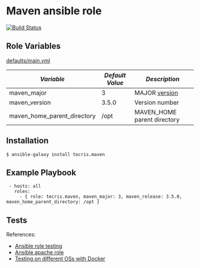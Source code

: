 # Maven ansible role


[![Build Status](https://travis-ci.org/tecris/ansible-maven.svg?branch=master)](https://travis-ci.org/tecris/ansible-maven)


Role Variables
--------------

[defaults/main.yml](defaults/main.yml)

|*Variable*  | *Default Value* |*Description* |
| --- | --- | --- |
| maven_major | 3 | MAJOR [version](http://semver.org/) |
| maven_version | 3.5.0 | Version number|
| maven_home_parent_directory | /opt | MAVEN_HOME parent directory|

Installation
------------

 `$ ansible-galaxy install tecris.maven`

Example Playbook
----------------
```
 - hosts: all
   roles:
     - { role: tecris.maven, maven_major: 3, maven_release: 3.5.0, maven_home_parent_directory: /opt }
```
Tests
-----
References:
 - [Ansible role testing](http://www.jeffgeerling.com/blog/testing-ansible-roles-travis-ci-github)
 - [Ansible apache role](https://github.com/geerlingguy/ansible-role-apache)
 - [Testing on different OSs with Docker](https://www.jeffgeerling.com/blog/2016/how-i-test-ansible-configuration-on-7-different-oses-docker)
